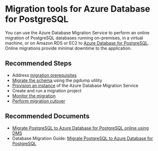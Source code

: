 <properties
    pageTitle="Migration Tools for PostgreSQL"
    description="Outlines details about Database Migration Service"
    service="microsoft.dbforpostgresql"
    resource="servers"
    authors="ankam"
    ms.author="ankam"
    displayOrder="300"
    selfHelpType="generic"
    supportTopicIds="32639996"
    resourceTags="servers, databases"
    productPesIds="16222"
    cloudEnvironments="public, Fairfax"
    articleId="887f10ae-022c-4d47-aa08-e8d26697f858"
	ownershipId="AzureData_AzureDatabaseforPostgreSQL"
/>

# Migration tools for Azure Database for PostgreSQL

You can use the Azure Database Migration Service to perform an online migration of PostgreSQL databases running on-premises, in a virtual machine, or on Amazon RDS or EC2 to [Azure Database for PostgreSQL](https://docs.microsoft.com/azure/postgresql/). Online migrations provide minimal downtime to the application.

## **Recommended Steps**

* Address [migration prerequisites](https://docs.microsoft.com/azure/dms/tutorial-postgresql-azure-postgresql-online#prerequisites)
* [Migrate the schema](https://docs.microsoft.com/azure/dms/tutorial-postgresql-azure-postgresql-online#migrate-the-sample-schema) using the pgdump utility
* [Provision an instance](https://docs.microsoft.com/azure/dms/tutorial-postgresql-azure-postgresql-online#provisioning-an-instance-of-dms-using-the-cli) of the Azure Database Migration Service
* Create and run a migration project
* [Monitor the migration](https://docs.microsoft.com/azure/dms/tutorial-postgresql-azure-postgresql-online#understanding-migration-task-status)
* [Perform migration cutover](https://docs.microsoft.com/azure/dms/tutorial-postgresql-azure-postgresql-online#cutover-migration-task)

## **Recommended Documents**

* [Migrate PostgreSQL to Azure Database for PostgreSQL online using DMS](https://docs.microsoft.com/azure/dms/tutorial-postgresql-azure-postgresql-online)
* Database Migration Guide: [Migrate PostgreSQL to Azure Database for PostgreSQL](https://datamigration.microsoft.com/scenario/postgresql-to-azurepostgresql)
